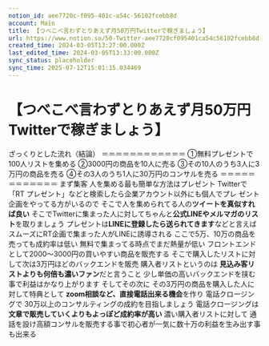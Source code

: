 ```yaml
---
notion_id: aee7720c-f095-401c-a54c-56102fcebb8d
account: Main
title: 【つべこべ言わずとりあえず月50万円Twitterで稼ぎましょう】
url: https://www.notion.so/50-Twitter-aee7720cf095401ca54c56102fcebb8d
created_time: 2024-03-05T13:27:00.000Z
last_edited_time: 2024-03-05T13:33:00.000Z
sync_status: placeholder
sync_time: 2025-07-12T15:01:15.034469
---
```

# 【つべこべ言わずとりあえず月50万円Twitterで稼ぎましょう】

ざっくりとした流れ（結論）
＝＝＝＝＝＝＝＝＝＝＝＝
①無料プレゼントで100人リストを集める
②3000円の商品を10人に売る
③その10人のうち3人に3万円の商品を売る
④その3人のうち1人に30万円のコンサルを売る
＝＝＝＝＝＝＝＝＝＝＝＝
まず集客
人を集める最も簡単な方法はプレゼント
Twitterで「RT プレゼント」などと検索したら企業アカウント以外にも個人でプレ
ゼント企画をやってる方がいるので
そこで人を集められてる人の**ツイートを真似すれば良い**
そこでTwitterに集まった人に対してちゃんと**公式LINEやメルマガのリスト**を取りましょう
プレゼントは**LINEに登録したら送られてきます**などと言えばスムーズにRT企画で集まった人がLINEに誘導される
ここで5万、10万の商品を売っても成約率は低い
無料で集まってる時点でまだ熱量が低い
フロントエンドとして2000～3000円の買いやすい商品を販売する
そこで購入したリストに対して次は3万円ほどのバックエンドを販売
購入者リストというのは
**見込み客リストよりも何倍も濃いファン**だと言うこと
少し単価の高いバックエンドを挟む事で利益はかなり上がります
そしてその次に
その3万円の商品を購入した人に対して特典として
**zoom相談など、直接電話出来る機会**を作り
電話クロージングで
30万以上のコンサルティングの成約を目指しましょう
電話クロージングは
**文章で販売していくよりもよっぽど成約率が高い**
濃い購入者リストに対して
通話を設け高額コンサルを販売する事で初心者が一気に数十万の利益を生み出す事も出来る